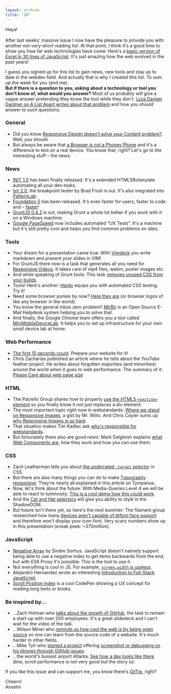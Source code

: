 ```yaml
---
layout: archive
title: "18"
---
```


Heya!<br>
<br>
After last weeks' massive issue I now have the pleasure to provide you with another not-very-short reading list. At that point, I think it's a good time to show you how far web technologies have come: Here's a [basic version of Excel in 30 lines of JavaScript](http://jsfiddle.net/ondras/hYfN3/). It's just amazing how the web evolved in the past years!

I guess you signed up for this list to gain news, new tools and stay up to date in the webdev field. And actually that is why I created this list. To sum up the week for you (and me).<br>
**But if there is a question to you, asking about a technology or tool you don't know of, what would you answer?** Most of us probably will give a vague answer pretending they know the tool while they don't. [Lyza Danger Gardner on A List Apart writes about that problem](http://alistapart.com/column/never-heard-of-it) and how you should answer to such questions.

### General

- Did you know [Responsive Design doesn't solve your Content problem?](http://alistapart.com/column/responsive-design-wont-fix-your-content-problem). Well, you should.
- But always be aware that [a Browser is not a Phoney Phone](http://www.jordanm.co.uk/post/67088218748/a-browser-is-a-phoney-phone) and it's a difference to test on a real device. You know that, right? Let's go to the interesting stuff &ndash; the news.

### News

- [INIT 1.0](http://use-init.com/) has been finally released. It's a extended HTML5Boilerplate automating all your dev-tasks.
- [Ish 2.0](http://bradfrostweb.com/demo/ish/), the breakpoint tester by Brad Frost is out. It's also inegrated into [PatternLab](http://pattern-lab.info/).
- [Foundation 5](http://foundation.zurb.com/) has been released. It's even faster for users, faster to code and &ndash; [faster](http://zurb.com/article/1280/foundation-5-blasts-off--2)!
- [GruntJS 0.4.2](http://gruntjs.com/blog/2013-11-21-grunt-0.4.2-released) is out, making Grunt a whole lot better if you work with it on a Windows machine.
- [Google PageSpeed](https://developers.google.com/speed/pagespeed/insights/?ux=1&url=http%3A%2F%2FGoogle.com) now includes automated "UX Tests". It's a machine but it's still pretty cool and helps you find common problems on sites.

### Tools

- Your dream for a presentation came true: With [Vimdeck](https://github.com/tybenz/vimdeck) you write markdown and present your slides in VIM!
- For GruntJS there now is a task that generates all you need for [Responsive Videos](https://github.com/sjwilliams/grunt-responsive-videos). It takes care of mp4 files, webm, poster images etc.
- And while speaking of Grunt tools: This task [removes unused CSS from your builds](https://github.com/addyosmani/grunt-uncss).
- Tools! Here's another: [Hardy](http://hardy.io/) equips you with automated CSS testing. Try it!
- Need some browser ponies by now? [Here they are](https://github.com/paulirish/browser-logos) (or browser logos of like any browser in the world).
- You know the general inbox zero problem? [MirBir](http://getbrimir.com/) is an Open Source E-Mail Helpdesk system helping you to solve that.
- And finally, the Google Chrome team offers you a tool called [MiniMobileDeviceLab](https://github.com/GoogleChrome/MiniMobileDeviceLab). It helps you to set up infrastructure for your own small device lab at home.

### Web Performance

- [The first 15 seconds count](https://medium.com/design-startups/9590d7dabc). Prepare your website for it!
- Chris Zacharias published an article where he tells about the YouTube feather project. He writes about forgotten majorities (and minorities) around the world when it goes to web performance. The summary of it: [Please Care about web page size](http://blog.chriszacharias.com/page-weight-matters)

### HTML

- The Paciello Group shares how to properly [use the HTML5 `<section>` element](http://blog.paciellogroup.com/2013/10/using-html5-section-element/) so you finally know it not just replaces a div element.
- The most important topic right now in webstandards: [Where we stand on Responsive Images](https://gist.github.com/Wilto/7453901), a gist by Mr. Wilto. And Chris Coyier sums up [why Responsive Images is so hard](http://css-tricks.com/responsive-images-hard/).
- That situation makes Tim Kadlec ask [who's responsible for webstandards](http://timkadlec.com/2013/11/whos-in-charge-here/).
- But fortunately there also are good news: Mark Dalgleish explains [what Web Components are](http://markdalgleish.com/2013/11/web-components-why-youre-already-an-expert/), how they work and how you can use them.

### CSS

- Zach Leatherman tells you about [the underrated `:target` selector](http://www.zachleat.com/web/moving-target/) in CSS.
- But there are also many things you can do to make [Typography responsive](http://tympanus.net/codrops/2013/11/19/techniques-for-responsive-typography/). They're nearly all explained in this article on Tympanus.
- Now, let's think about the future: With Media-Queries Level 4 we will be able to react to luminosity. [This is a cool demo how this could work](https://vimeo.com/79466285).
- And the [Cat and Hat selectors](http://robdodson.me/blog/2013/11/15/the-cat-and-the-hat-css-selectors/) will give you ability to style in the ShadowDOM.
- But future isn't there yet, so here's the next bummer: The filament group researched how many [devices aren't capable of @font-face support](https://docs.google.com/presentation/d/1n4NyG4uPRjAA8zn_pSQ_Ket0RhcWC6QlZ6LMjKeECo0/edit#slide=id.p) and therefore won't display your icon-font. Very scary numbers show up in this presentation (sneak peek: ~370million).

### JavaScript

- [Negative Array](https://github.com/sindresorhus/negative-array) by Sindre Sorhus. JavaScript doesn't natively support being able to use a negative index to get items backwards from the end, but with ES6 Proxy it's possible. This is the tool to use it.
- Not everything is cool in JS. For example, [`screen.width` is useless](http://www.quirksmode.org/blog/archives/2013/11/screenwidth_is.html).
- Alejandro Hernandez wrote an interesting [Introduction to Full-Stack JavaScript](http://coding.smashingmagazine.com/2013/11/21/introduction-to-full-stack-javascript/).
- [Scroll Position Index](http://codepen.io/zacharyolson/pen/uaEzD) is a cool CodePen showing a UX concept for reading long texts or books.

### Be inspired by…

- …Zach Holman who [talks about the growth of GitHub](http://zachholman.com/talk/how-github-no-longer-works/), the task to remain a start-up with over 200 employees. It's a great slidedeck and I can't wait for the video of the talk.
- …Wilson Miner who [reminds us how cool the web is by being open source](http://the-pastry-box-project.net/wilson-miner/2013-november-15/) so one can learn from the source code of a website. It's much harder in other fields.
- …Mike Tylr who [started a project](https://miketaylr.com/posts/2013/11/device-lab-dot-txt.html) offering [screenshot or debugging on his phones through GitHub issues](https://github.com/miketaylr/devicelab.txt).
- …the world's busiest airport Atlanta. [See how a day looks like there](http://edition.cnn.com/interactive/2013/11/travel/atl24/index.html) (btw, scroll performance is not very good but the story is).

If you like this issue and can support me, you know there's [GitTip](https://www.gittip.com/Anselm%20Hannemann/), right?

Cheers!<br>
Anselm


